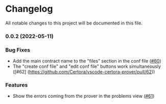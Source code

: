 # Changelog

All notable changes to this project will be documented in this file.

### 0.0.2 (2022-05-11)

### Bug Fixes

* Add the main contract name to the "files" section in the conf file ([#60](https://github.com/Certora/vscode-certora-prover/pull/60))
* The "create conf file" and "edit conf file" buttons work simultaneously ([#62] (https://github.com/Certora/vscode-certora-prover/pull/62))

### Features

* Show the errors coming from the  prover in the problems view ([#61](https://github.com/Certora/vscode-certora-prover/pull/61))